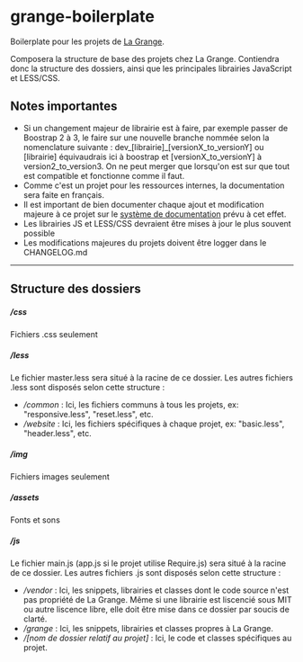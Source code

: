 grange-boilerplate
==================

Boilerplate pour les projets de [La Grange](http://la-grange.ca "La Grange").

Composera la structure de base des projets chez La Grange. Contiendra donc la structure
des dossiers, ainsi que les principales librairies JavaScript et LESS/CSS.

Notes importantes
-----------------
* Si un changement majeur de librairie est à faire, par exemple passer de Boostrap 2 à 3, le faire sur une nouvelle branche
	nommée selon la nomenclature suivante : dev_[librairie]_[versionX_to_versionY] ou [librairie] équivaudrais ici à boostrap et [versionX_to_versionY] à version2_to_version3. On ne peut merger que lorsqu'on est sur que tout est compatible et fonctionne comme il faut.
* Comme c'est un projet pour les ressources internes, la documentation sera faite en français.
* Il est important de bien documenter chaque ajout et modification majeure à ce projet sur le [système de documentation](http://workflow.grange "Documentation boilerplate") prévu à cet effet.
* Les librairies JS et LESS/CSS devraient être mises à jour le plus souvent possible
* Les modifications majeures du projets doivent être logger dans le CHANGELOG.md

***

Structure des dossiers
----------------------
##### /css
Fichiers .css seulement

##### /less
Le fichier master.less sera situé à la racine de ce dossier. Les autres fichiers .less sont disposés selon cette structure :
* _/common_ :
	Ici, les fichiers communs à tous les projets, ex: "responsive.less", "reset.less", etc.
* _/website_ :
	Ici, les fichiers spécifiques à chaque projet, ex: "basic.less", "header.less", etc.

##### /img
Fichiers images seulement

##### /assets
Fonts et sons

##### /js
Le fichier main.js (app.js si le projet utilise Require.js) sera situé à la racine de ce dossier. Les autres fichiers .js sont disposés selon cette structure :
* _/vendor_ :
	Ici, les snippets, librairies et classes dont le code source n'est pas propriété de La Grange. Même si une librairie est liscencié sous MIT ou autre liscence libre, elle doit être mise dans ce dossier par soucis de clarté.
* _/grange_ :
	Ici, les snippets, librairies et classes propres à La Grange.
* _/[nom de dossier relatif au projet]_ :
	Ici, le code et classes spécifiques au projet. 
